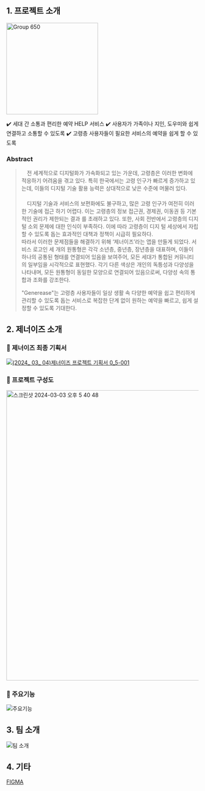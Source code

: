 ## 1. 프로젝트 소개
<img width="240" alt="Group 650" src="https://github.com/Nahhh-j/GenerEase/assets/105144666/509318ee-5ebf-44a5-8d59-43c95bf026d3">

✔️ 세대 간 소통과 편리한 예약 HELP 서비스
✔️ 사용자가 가족이나 지인, 도우미와 쉽게 연결하고 소통할 수 있도록
✔️ 고령층 사용자들이 필요한 서비스의 예약을 쉽게 할 수 있도록

### Abstract
>  　전 세계적으로 디지털화가 가속화되고 있는 가운데, 고령층은 이러한 변화에 적응하기 어려움을 겪고 있다. 특히 한국에서는 고령 인구가 빠르게 증가하고 있는데, 이들의 디지털 기술 활용 능력은 상대적으로 낮은 수준에 머물러 있다.
>  　　  
>  　디지털 기술과 서비스의 보편화에도 불구하고, 많은 고령 인구가 여전히 이러한 기술에 접근 하기 어렵다. 이는 고령층의 정보 접근권, 경제권, 이동권 등 기본적인 권리가 제한되는 결과 를 초래하고 있다. 또한, 사회 전반에서 고령층의 디지털 소외 문제에 대한 인식이 부족하다. 이에 따라 고령층이 디지 털 세상에서 자립할 수 있도록 돕는 효과적인 대책과 정책이 시급히 필요하다.
>  　　  
>   따라서 이러한 문제점들을 해결하기 위해 ‘제너이즈’라는 앱을 만들게 되었다. 서비스 로고인 세 개의 원통형은 각각 소년층, 중년층, 장년층을 대표하며, 이들이 하나의 공통된 형태를 연결되어 있음을 보여주어, 모든 세대가 통합된 커뮤니티의 일부임을 시각적으로 표현했다. 각기 다른 색상은 개인의 독틍성과 다양성을 나타내며, 모든 원통형이 동일한 모양으로 연결되어 있음으로써, 다양성 속의 통합과 조화를 강조한다.
>  
>   "Generease"는 고령층 사용자들이 일상 생활 속 다양한 예약을 쉽고 편리하게 관리할 수 있도록 돕는 서비스로 복잡한 단계 없이 원하는 예약을 빠르고, 쉽게 설정할 수 있도록 기대한다.

## 2. 제너이즈 소개
### 📌 제너이즈 최종 기획서
[![(2024_ 03_ 04)제너이즈 프로젝트 기획서 0_5-001](https://github.com/Nahhh-j/GenerEase/assets/105144666/acfa18e8-264d-489d-91f0-65d958abd33e)](file:///Users/nayoung/Downloads/(2024.03.04)%E1%84%8C%E1%85%A6%E1%84%82%E1%85%A5%E1%84%8B%E1%85%B5%E1%84%8C%E1%85%B3%20%E1%84%91%E1%85%B3%E1%84%85%E1%85%A9%E1%84%8C%E1%85%A6%E1%86%A8%E1%84%90%E1%85%B3%20%E1%84%8E%E1%85%AC%E1%84%8C%E1%85%A9%E1%86%BC%20%E1%84%80%E1%85%B5%E1%84%92%E1%85%AC%E1%86%A8%E1%84%89%E1%85%A5%200.5.pdf "제너이즈 프로젝트 기획서")

### 📌 프로젝트 구성도
<img width="761" alt="스크린샷 2024-03-03 오후 5 40 48" src="https://github.com/Nahhh-j/GenerEase/assets/105144666/91484e5a-edf7-4830-8c06-760fb63916f9">

### 🚀 주요기능
![주요기능](https://github.com/Nahhh-j/GenerEase/assets/105144666/e29685df-09b2-418d-9688-a483573e78b1)

## 3. 팀 소개
![팀 소개](https://github.com/Nahhh-j/GenerEase/assets/105144666/2398ae0e-fd7c-4368-9861-eb7e9a6c41ed)


## 4. 기타
[FIGMA](https://www.figma.com/file/LJj8TG80DQ5Dt2QPuB2bsy/generease?type=design&node-id=25%3A828&mode=design&t=jsZVz2HE17D5OEzu-1 "제너이즈의 UI")



